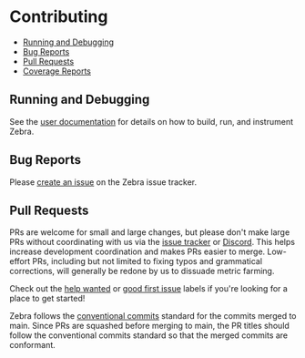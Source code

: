 # Contributing

* [Running and Debugging](#running-and-debugging)
* [Bug Reports](#bug-reports)
* [Pull Requests](#pull-requests)
* [Coverage Reports](#coverage-reports)

## Running and Debugging
[running-and-debugging]: #running-and-debugging

See the [user documentation](https://zebra.zfnd.org/user.html) for details on
how to build, run, and instrument Zebra.

## Bug Reports
[bug-reports]: #bug-reports

Please [create an issue](https://github.com/ZcashFoundation/zebra/issues/new?assignees=&labels=C-bug%2C+S-needs-triage&projects=&template=bug_report.yml&title=) on the Zebra issue tracker.

## Pull Requests
[pull-requests]: #pull-requests

PRs are welcome for small and large changes, but please don't make large PRs
without coordinating with us via the [issue tracker](https://github.com/ZcashFoundation/zebra/issues) or [Discord](https://discord.gg/yVNhQwQE68). This helps
increase development coordination and makes PRs easier to merge. Low-effort PRs, including but not limited to fixing typos and grammatical corrections, will generally be redone by us to dissuade metric farming.

Check out the [help wanted][hw] or [good first issue][gfi] labels if you're
looking for a place to get started!

Zebra follows the [conventional commits][conventional] standard for the commits
merged to main. Since PRs are squashed before merging to main, the PR titles
should follow the conventional commits standard so that the merged commits
are conformant.

[hw]: https://github.com/ZcashFoundation/zebra/labels/E-help-wanted
[gfi]: https://github.com/ZcashFoundation/zebra/labels/good%20first%20issue
[conventional]: https://www.conventionalcommits.org/en/v1.0.0/#specification